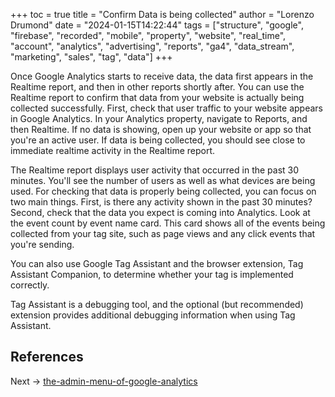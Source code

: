 +++
toc = true
title = "Confirm Data is being collected"
author = "Lorenzo Drumond"
date = "2024-01-15T14:22:44"
tags = ["structure",  "google",  "firebase",  "recorded",  "mobile",  "property",  "website",  "real_time",  "account",  "analytics",  "advertising",  "reports",  "ga4",  "data_stream",  "marketing",  "sales",  "tag",  "data"]
+++


Once Google Analytics starts to receive data, the data first appears in the
Realtime report, and then in other reports shortly after. You can use the
Realtime report to confirm that data from your website is actually being
collected successfully. First, check that user traffic to your website appears
in Google Analytics. In your Analytics property, navigate to Reports, and then
Realtime. If no data is showing, open up your website or app so that you're an
active user. If data is being collected, you should see close to immediate
realtime activity in the Realtime report.

The Realtime report displays user activity that occurred in the past 30
minutes. You'll see the number of users as well as what devices are being used.
For checking that data is properly being collected, you can focus on two main
things. First, is there any activity shown in the past 30 minutes? Second,
check that the data you expect is coming into Analytics. Look at the event
count by event name card. This card shows all of the events being collected
from your tag site, such as page views and any click events that you're sending.

You can also use Google Tag Assistant and the browser extension, Tag Assistant
Companion, to determine whether your tag is implemented correctly.

Tag Assistant is a debugging tool, and the optional (but recommended) extension
provides additional debugging information when using Tag Assistant.

## References

Next -> [the-admin-menu-of-google-analytics](/wiki/the-admin-menu-of-google-analytics/)
